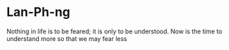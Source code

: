 # Lan-Ph-ng
Nothing in life is to be feared; it is only to be understood. Now is the time to understand more so that we may fear less

